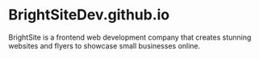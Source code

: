 # BrightSiteDev.github.io
BrightSite is a frontend web development company that creates stunning websites and flyers to showcase small businesses online.
